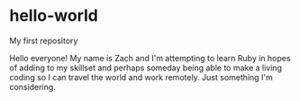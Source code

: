 # hello-world
My first repository

Hello everyone! My name is Zach and I'm attempting to learn Ruby in hopes of adding to my skillset and perhaps someday being able to make a living coding so I can travel the world and work remotely. Just something I'm considering.
